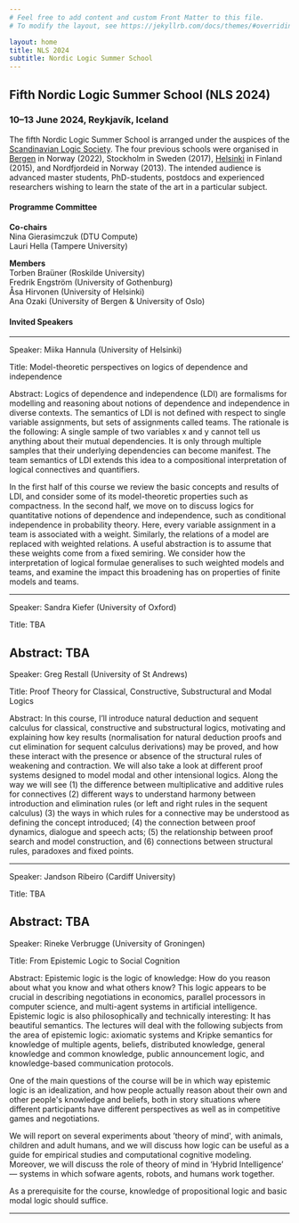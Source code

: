 ```yaml
---
# Feel free to add content and custom Front Matter to this file.
# To modify the layout, see https://jekyllrb.com/docs/themes/#overriding-theme-defaults

layout: home
title: NLS 2024
subtitle: Nordic Logic Summer School
---
```


## Fifth Nordic Logic Summer School (NLS 2024) ##

### 10–13 June 2024, Reykjavík, Iceland ###

The fifth Nordic Logic Summer School is arranged under the auspices of the [Scandinavian Logic Society](https://scandinavianlogic.org/). The four previous schools were organised in [Bergen](https://scandinavianlogic2020.w.uib.no/fourth-nordic-logic-summer-school-nls-2020/) in Norway (2022), Stockholm in Sweden (2017), [Helsinki](https://web.archive.org/web/20161117234437/https://www.helsinki.fi/sls2015/index.html) in Finland (2015), and Nordfjordeid in Norway (2013). The intended audience is advanced master students, PhD-students, postdocs and experienced researchers wishing to learn the state of the art in a particular subject. 


#### Programme Committee ####

**Co-chairs**  
Nina Gierasimczuk (DTU Compute)  
Lauri Hella (Tampere University)  

**Members**  
Torben Braüner (Roskilde University)  
Fredrik Engström (University of Gothenburg)   
Åsa Hirvonen (University of Helsinki)   
Ana Ozaki (University of Bergen & University of Oslo)  

#### Invited Speakers ####

-------------------------------------------------------------------------------------------------

Speaker: Miika Hannula (University of Helsinki)

Title: Model-theoretic perspectives on logics of dependence and independence

Abstract: Logics of dependence and independence (LDI) are formalisms for modelling and reasoning about notions of dependence and independence in diverse contexts. The semantics of LDI is not defined with respect to single variable assignments, but sets of assignments called teams. The rationale is the following: A single sample of two variables x and y cannot tell us anything about their mutual dependencies. It is only through multiple samples that their underlying dependencies can become manifest. The team semantics of LDI extends this idea to a compositional interpretation of logical connectives and quantifiers.
 
In the first half of this course we review the basic concepts and results of LDI, and consider some of its model-theoretic properties such as compactness. In the second half, we move on to discuss logics for quantitative notions of dependence and independence, such as conditional independence in probability theory. Here, every variable assignment in a team is associated with a weight. Similarly, the relations of a model are replaced with weighted relations. A useful abstraction is to assume that these weights come from a fixed semiring. We consider how the interpretation of logical formulae generalises to such weighted models and teams, and examine the impact this broadening has on properties of finite models and teams.

-------------------------------------------------------------------------------------------------

Speaker: Sandra Kiefer (University of Oxford)  

Title: TBA

Abstract: TBA
-------------------------------------------------------------------------------------------------

Speaker: Greg Restall (University of St Andrews)  

Title: Proof Theory for Classical, Constructive, Substructural and Modal Logics

Abstract: In this course, I’ll introduce natural deduction and sequent calculus for classical, constructive and substructural logics, motivating and explaining how key results (normalisation for natural deduction proofs and cut elimination for sequent calculus derivations) may be proved, and how these interact with the presence or absence of the structural rules of weakening and contraction. We will also take a look at different proof systems designed to model modal and other intensional logics. Along the way we will see (1) the difference between multiplicative and additive rules for connectives (2) different ways to understand harmony between introduction and elimination rules (or left and right rules in the sequent calculus) (3) the ways in which rules for a connective may be understood as defining the concept introduced; (4) the connection between proof dynamics, dialogue and speech acts; (5) the relationship between proof search and model construction, and (6) connections between structural rules, paradoxes and fixed points.

----------------------------------------------------------------------------------------------------------

Speaker: Jandson Ribeiro (Cardiff University) 

Title: TBA

Abstract: TBA
-------------------------------------------------------------------------------------------------


Speaker: Rineke Verbrugge (University of Groningen)

Title: From Epistemic Logic to Social Cognition

Abstract: Epistemic logic is the logic of knowledge: How do you reason about what you know and what others know? This logic appears to be crucial in describing negotiations in economics, parallel processors in computer science, and multi-agent systems in artificial intelligence. Epistemic logic is also philosophically and technically interesting: It has beautiful semantics. The lectures will deal with the following subjects from the area of epistemic logic: axiomatic systems and Kripke semantics for knowledge of multiple agents, beliefs, distributed knowledge, general knowledge and common knowledge, public announcement logic, and knowledge-based communication protocols.

One of the main questions of the course will be in which way epistemic logic is an idealization, and how people actually reason about their own and other people's knowledge and beliefs, both in story situations where different participants have different perspectives as well as in competitive games and negotiations.

We will report on several experiments about ’theory of mind', with animals, children and adult humans, and we will discuss how logic can be useful as a guide for empirical studies and computational cognitive modeling. Moreover, we will discuss the role of theory of mind in ‘Hybrid Intelligence’ — systems in which sofware agents, robots, and humans work together.

As a prerequisite for the course, knowledge of propositional logic and basic modal logic should suffice.


-----------------------------------------------------------------------------------------------------


